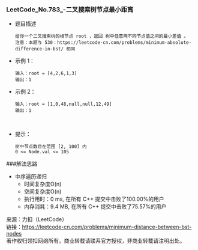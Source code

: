 ### LeetCode_No.783_-二叉搜索树节点最小距离
* 题目描述

      给你一个二叉搜索树的根节点 root ，返回 树中任意两不同节点值之间的最小差值 。
      注意：本题与 530：https://leetcode-cn.com/problems/minimum-absolute-difference-in-bst/ 相同
* 示例 1：

      输入：root = [4,2,6,1,3]
      输出：1
* 示例 2：

      输入：root = [1,0,48,null,null,12,49]
      输出：1
 
* 提示：

      树中节点数目在范围 [2, 100] 内
      0 <= Node.val <= 105
###解法思路
* 中序遍历递归
  * 时间复杂度O(n)
  * 空间复杂度O(n)
  *	执行用时：0 ms, 在所有 C++ 提交中击败了100.00%的用户
  *	内存消耗：9.4 MB, 在所有 C++ 提交中击败了75.57%的用户

来源：力扣（LeetCode）\
链接：https://leetcode-cn.com/problems/minimum-distance-between-bst-nodes \
著作权归领扣网络所有。商业转载请联系官方授权，非商业转载请注明出处。
